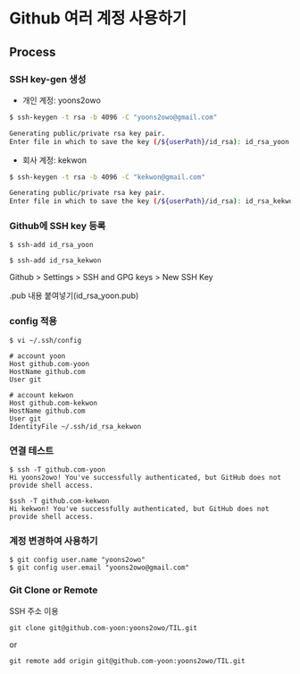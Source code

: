 # Github 여러 계정 사용하기

## Process

### SSH key-gen 생성

* 개인 계정: yoons2owo
```bash
$ ssh-keygen -t rsa -b 4096 -C "yoons2owo@gmail.com"

Generating public/private rsa key pair.
Enter file in which to save the key (/${userPath}/id_rsa): id_rsa_yoon
```

* 회사 계정: kekwon
```bash
$ ssh-keygen -t rsa -b 4096 -C "kekwon@gmail.com"

Generating public/private rsa key pair.
Enter file in which to save the key (/${userPath}/id_rsa): id_rsa_kekwon
```

### Github에 SSH key 등록
```
$ ssh-add id_rsa_yoon
```
```
$ ssh-add id_rsa_kekwon
```

Github > Settings > SSH and GPG keys > New SSH Key 

.pub 내용 붙여넣기(id_rsa_yoon.pub)

### config 적용
```
$ vi ~/.ssh/config
```
```
# account yoon
Host github.com-yoon
HostName github.com
User git

# account kekwon
Host github.com-kekwon
HostName github.com
User git
IdentityFile ~/.ssh/id_rsa_kekwon
```

### 연결 테스트
```
$ ssh -T github.com-yoon
Hi yoons2owo! You've successfully authenticated, but GitHub does not provide shell access.

$ssh -T github.com-kekwon
Hi kekwon! You've successfully authenticated, but GitHub does not provide shell access.
```

### 계정 변경하여 사용하기
```
$ git config user.name "yoons2owo"
$ git config user.email "yoons2owo@gmail.com"
```

### Git Clone or Remote
SSH 주소 이용
```
git clone git@github.com-yoon:yoons2owo/TIL.git
```
or 
```
git remote add origin git@github.com-yoon:yoons2owo/TIL.git
```


